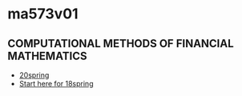 # ma573v01 

## COMPUTATIONAL METHODS OF FINANCIAL MATHEMATICS

- [20spring](20s-readme.md)
- [Start here for 18spring](index01.ipynb)
